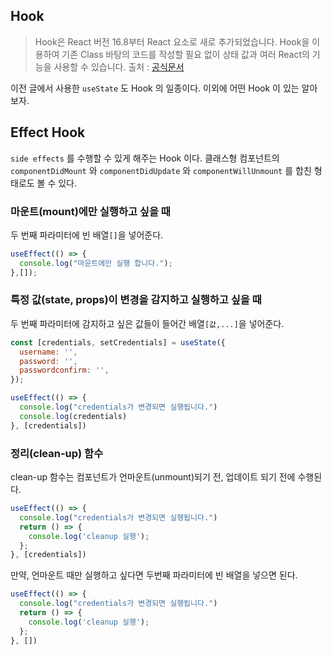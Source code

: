 ## Hook
> Hook은 React 버전 16.8부터 React 요소로 새로 추가되었습니다. Hook을 이용하여 기존 Class 바탕의 코드를 작성할 필요 없이 상태 값과 여러 React의 기능을 사용할 수 있습니다.
> 출처 : [공식문서](https://ko.reactjs.org/docs/hooks-intro.html)

이전 글에서 사용한 `useState` 도 Hook 의 일종이다. 이외에 어떤 Hook 이 있는 알아보자.


## Effect Hook
`side effects` 를 수행할 수 있게 해주는 Hook 이다.
클래스형 컴포넌트의 `componentDidMount` 와 `componentDidUpdate` 와 `componentWillUnmount` 를 합친 형태로도 볼 수 있다.

### 마운트(mount)에만 실행하고 싶을 때
두 번째 파라미터에 빈 배열`[]`을 넣어준다.
```jsx
useEffect(() => {
  console.log("마운트에만 실행 합니다.");
},[]);
```

### 특정 값(state, props)이 변경을 감지하고 실행하고 싶을 때
두 번째 파라미터에 감지하고 싶은 값들이 들어간 배열`[값,...]`을 넣어준다.

```jsx
const [credentials, setCredentials] = useState({
  username: '',
  password: '',
  passwordconfirm: '',
});

useEffect(() => {
  console.log("credentials가 변경되면 실행됩니다.")
  console.log(credentials)
}, [credentials])
```

### 정리(clean-up) 함수
clean-up 함수는 컴포넌트가 언마운트(unmount)되기 전, 업데이트 되기 전에 수행된다.
```jsx
useEffect(() => {
  console.log("credentials가 변경되면 실행됩니다.")
  return () => {
    console.log('cleanup 실행');
  };
}, [credentials])
```

만약, 언마운트 때만 실행하고 싶다면 두번째 파라미터에 빈 배열을 넣으면 된다.
```jsx
useEffect(() => {
  console.log("credentials가 변경되면 실행됩니다.")
  return () => {
    console.log('cleanup 실행');
  };
}, [])
```
